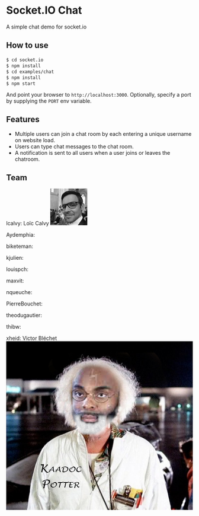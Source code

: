 
# Socket.IO Chat

A simple chat demo for socket.io

## How to use

```
$ cd socket.io
$ npm install
$ cd examples/chat
$ npm install
$ npm start
```

And point your browser to `http://localhost:3000`. Optionally, specify
a port by supplying the `PORT` env variable.

## Features

- Multiple users can join a chat room by each entering a unique username
on website load.
- Users can type chat messages to the chat room.
- A notification is sent to all users when a user joins or leaves
the chatroom.


## Team

lcalvy: Loïc Calvy ![Loïc Photo](public/images/lcalvy.png)

Aydemphia:

biketeman:

kjulien:

louispch:

maxvit:

nqueuche:

PierreBouchet:

theodugautier:

thibw:

xheid: Victor Bléchet ![c'est la photo de moi](public/images/KaaDoc.jpg)
